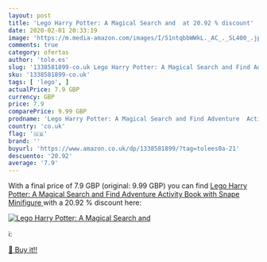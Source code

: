 ```yaml
---
layout: post
title: 'Lego Harry Potter: A Magical Search and  at 20.92 % discount'
date: 2020-02-01 20:33:19
image: 'https://m.media-amazon.com/images/I/51ntqbbWWkL._AC_._SL400_.jpg'
comments: true
category: ofertas
author: 'tole.es'
slug: '1338581899-co.uk Lego Harry Potter: A Magical Search and Find Adventure...'
sku: '1338581899-co.uk'
tags: [ 'lego', ]
actualPrice: 7.9 GBP
currency: GBP
price: 7.9
comparePrice: 9.99 GBP
prodname: 'Lego Harry Potter: A Magical Search and Find Adventure  Activity Book with Snape Minifigure '
country: 'co.uk'
flag: '🇬🇧'
brand: ''
buyurl: 'https://www.amazon.co.uk/dp/1338581899/?tag=tolees0a-21'
descuento: '20.92'
average: '7.9'
---
```


With a final price of 7.9 GBP (original: 9.99 GBP) you can find [Lego Harry Potter: A Magical Search and Find Adventure  Activity Book with Snape Minifigure ](https://www.amazon.co.uk/dp/1338581899/?tag=tolees0a-21) with a  20.92 % discount here:

[![Lego Harry Potter: A Magical Search and ](https://m.media-amazon.com/images/I/51ntqbbWWkL._AC_._SL400_.jpg)](https://www.amazon.co.uk/dp/1338581899/?tag=tolees0a-21)

ℹ️:


[🛒 Buy it!!](https://www.amazon.co.uk/dp/1338581899/?tag=tolees0a-21)
